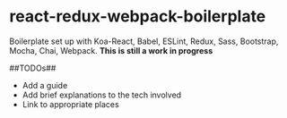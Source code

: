 # react-redux-webpack-boilerplate #
Boilerplate set up with Koa-React, Babel, ESLint, Redux, Sass, Bootstrap, Mocha, Chai, Webpack. **This is still a work in progress**

##TODOs##
- Add a guide
- Add brief explanations to the tech involved
- Link to appropriate places
